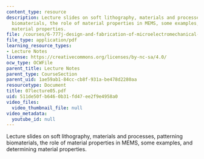 ```yaml
---
content_type: resource
description: Lecture slides on soft lithography, materials and processes, patterning
  biomaterials, the role of material properties in MEMS, some examples, and determining
  material properties.
file: /courses/6-777j-design-and-fabrication-of-microelectromechanical-devices-spring-2007/511de50fb6460b31fd47ee2f9e4958a0_07lecture05.pdf
file_type: application/pdf
learning_resource_types:
- Lecture Notes
license: https://creativecommons.org/licenses/by-nc-sa/4.0/
ocw_type: OCWFile
parent_title: Lecture Notes
parent_type: CourseSection
parent_uid: 1ae59ab1-84cc-cb8f-931a-be478d2280aa
resourcetype: Document
title: 07lecture05.pdf
uid: 511de50f-b646-0b31-fd47-ee2f9e4958a0
video_files:
  video_thumbnail_file: null
video_metadata:
  youtube_id: null
---
```

Lecture slides on soft lithography, materials and processes, patterning biomaterials, the role of material properties in MEMS, some examples, and determining material properties.